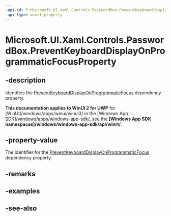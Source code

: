 ```yaml
---
-api-id: P:Microsoft.UI.Xaml.Controls.PasswordBox.PreventKeyboardDisplayOnProgrammaticFocusProperty
-api-type: winrt property
---
```


<!-- Property syntax
public Windows.UI.Xaml.DependencyProperty PreventKeyboardDisplayOnProgrammaticFocusProperty { get; }
-->

# Microsoft.UI.Xaml.Controls.PasswordBox.PreventKeyboardDisplayOnProgrammaticFocusProperty

## -description
Identifies the [PreventKeyboardDisplayOnProgrammaticFocus](passwordbox_preventkeyboarddisplayonprogrammaticfocus.md) dependency property.

**This documentation applies to WinUI 2 for UWP** for [WinUI]/windows/apps/winui/winui3/ in the [Windows App SDK]/windows/apps/windows-app-sdk/, see the **[Windows App SDK namespaces]/windows/windows-app-sdk/api/winrt/**.

## -property-value
The identifier for the [PreventKeyboardDisplayOnProgrammaticFocus](passwordbox_preventkeyboarddisplayonprogrammaticfocus.md) dependency property.

## -remarks

## -examples

## -see-also
